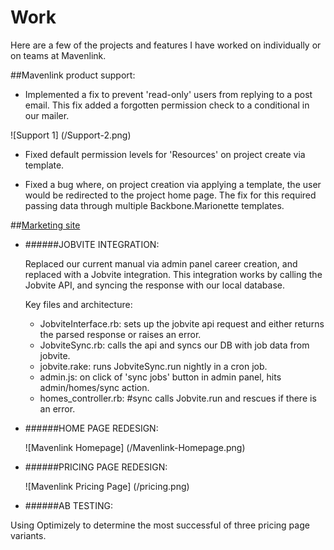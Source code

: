 # Work

Here are a few of the projects and features I have worked on individually or on teams at Mavenlink.

##Mavenlink product support:

 * Implemented a fix to prevent 'read-only' users from replying to a post email. This fix added a forgotten permission check  to a conditional in our mailer.

 ![Support 1]
 (/Support-2.png)

 * Fixed default permission levels for 'Resources' on project create via template.

 * Fixed a bug where, on project creation via applying a template, the user would be redirected to the project home page. The fix for this required passing data through multiple Backbone.Marionette templates.

##[Marketing site](https://www.mavenlink.com)

  * ######JOBVITE INTEGRATION:

    Replaced our current manual via admin panel career creation, and replaced with a Jobvite integration. This integration  works by calling the Jobvite API, and syncing the response with our local database.

    Key files and architecture:

      - JobviteInterface.rb: sets up the jobvite api request and either returns the parsed response or raises an error.
      - JobviteSync.rb: calls the api and syncs our DB with job data from jobvite.
      - jobvite.rake: runs JobviteSync.run nightly in a cron job.
      - admin.js: on click of 'sync jobs' button in admin panel, hits admin/homes/sync action.
      - homes_controller.rb: #sync calls Jobvite.run and rescues if there is an error.

  * ######HOME PAGE REDESIGN:

    ![Mavenlink Homepage]
    (/Mavenlink-Homepage.png)

  * ######PRICING PAGE REDESIGN:


    ![Mavenlink Pricing Page]
    (/pricing.png)

  * ######AB TESTING:
    
   Using Optimizely to determine the most successful of three pricing page variants.
